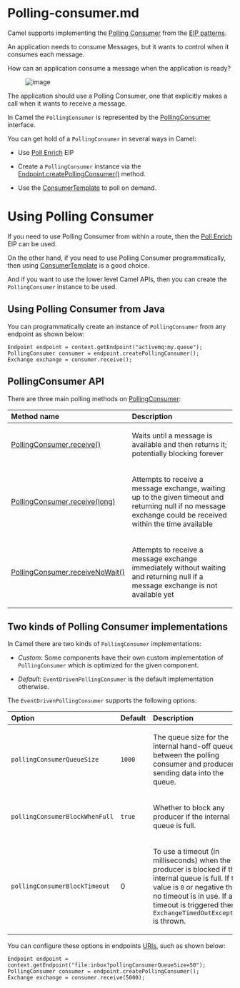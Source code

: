 # Polling-consumer.md

Camel supports implementing the [Polling
Consumer](http://www.enterpriseintegrationpatterns.com/PollingConsumer.html)
from the [EIP patterns](#enterprise-integration-patterns.adoc).

An application needs to consume Messages, but it wants to control when
it consumes each message.

How can an application consume a message when the application is ready?

<figure>
<img src="eip/PollingConsumerSolution.gif" alt="image" />
</figure>

The application should use a Polling Consumer, one that explicitly makes
a call when it wants to receive a message.

In Camel the `PollingConsumer` is represented by the
[PollingConsumer](https://github.com/apache/camel/blob/main/core/camel-api/src/main/java/org/apache/camel/PollingConsumer.java)
interface.

You can get hold of a `PollingConsumer` in several ways in Camel:

-   Use [Poll Enrich](#pollEnrich-eip.adoc) EIP

-   Create a `PollingConsumer` instance via the
    [Endpoint.createPollingConsumer()](https://github.com/apache/camel/blob/main/core/camel-api/src/main/java/org/apache/camel/Endpoint.java)
    method.

-   Use the [ConsumerTemplate](#manual::consumertemplate.adoc) to poll
    on demand.

# Using Polling Consumer

If you need to use Polling Consumer from within a route, then the [Poll
Enrich](#pollEnrich-eip.adoc) EIP can be used.

On the other hand, if you need to use Polling Consumer programmatically,
then using [ConsumerTemplate](#manual::consumertemplate.adoc) is a good
choice.

And if you want to use the lower level Camel APIs, then you can create
the `PollingConsumer` instance to be used.

## Using Polling Consumer from Java

You can programmatically create an instance of `PollingConsumer` from
any endpoint as shown below:

    Endpoint endpoint = context.getEndpoint("activemq:my.queue");
    PollingConsumer consumer = endpoint.createPollingConsumer();
    Exchange exchange = consumer.receive();

## PollingConsumer API

There are three main polling methods on
[PollingConsumer](https://github.com/apache/camel/blob/main/core/camel-api/src/main/java/org/apache/camel/PollingConsumer.java):

<table>
<colgroup>
<col style="width: 50%" />
<col style="width: 50%" />
</colgroup>
<thead>
<tr>
<th style="text-align: left;">Method name</th>
<th style="text-align: left;">Description</th>
</tr>
</thead>
<tbody>
<tr>
<td style="text-align: left;"><p><a
href="https://github.com/apache/camel/blob/main/core/camel-api/src/main/java/org/apache/camel/PollingConsumer.java">PollingConsumer.receive()</a></p></td>
<td style="text-align: left;"><p>Waits until a message is available and
then returns it; potentially blocking forever</p></td>
</tr>
<tr>
<td style="text-align: left;"><p><a
href="https://github.com/apache/camel/blob/main/core/camel-api/src/main/java/org/apache/camel/PollingConsumer.java">PollingConsumer.receive(long)</a></p></td>
<td style="text-align: left;"><p>Attempts to receive a message exchange,
waiting up to the given timeout and returning null if no message
exchange could be received within the time available</p></td>
</tr>
<tr>
<td style="text-align: left;"><p><a
href="https://github.com/apache/camel/blob/main/core/camel-api/src/main/java/org/apache/camel/PollingConsumer.java">PollingConsumer.receiveNoWait()</a></p></td>
<td style="text-align: left;"><p>Attempts to receive a message exchange
immediately without waiting and returning null if a message exchange is
not available yet</p></td>
</tr>
</tbody>
</table>

## Two kinds of Polling Consumer implementations

In Camel there are two kinds of `PollingConsumer` implementations:

-   *Custom*: Some components have their own custom implementation of
    `PollingConsumer` which is optimized for the given component.

-   *Default*: `EventDrivenPollingConsumer` is the default
    implementation otherwise.

The `EventDrivenPollingConsumer` supports the following options:

<table>
<colgroup>
<col style="width: 34%" />
<col style="width: 32%" />
<col style="width: 32%" />
</colgroup>
<thead>
<tr>
<th style="text-align: left;">Option</th>
<th style="text-align: left;">Default</th>
<th style="text-align: left;">Description</th>
</tr>
</thead>
<tbody>
<tr>
<td
style="text-align: left;"><p><code>pollingConsumerQueueSize</code></p></td>
<td style="text-align: left;"><p><code>1000</code></p></td>
<td style="text-align: left;"><p>The queue size for the internal
hand-off queue between the polling consumer and producers sending data
into the queue.</p></td>
</tr>
<tr>
<td
style="text-align: left;"><p><code>pollingConsumerBlockWhenFull</code></p></td>
<td style="text-align: left;"><p><code>true</code></p></td>
<td style="text-align: left;"><p>Whether to block any producer if the
internal queue is full.</p></td>
</tr>
<tr>
<td
style="text-align: left;"><p><code>pollingConsumerBlockTimeout</code></p></td>
<td style="text-align: left;"><p>0</p></td>
<td style="text-align: left;"><p>To use a timeout (in milliseconds) when
the producer is blocked if the internal queue is full. If the value is
<code>0</code> or negative then no timeout is in use. If a timeout is
triggered then a <code>ExchangeTimedOutException</code> is
thrown.</p></td>
</tr>
</tbody>
</table>

You can configure these options in endpoints [URIs](#manual::uris.adoc),
such as shown below:

    Endpoint endpoint =
    context.getEndpoint("file:inbox?pollingConsumerQueueSize=50");
    PollingConsumer consumer = endpoint.createPollingConsumer();
    Exchange exchange = consumer.receive(5000);
